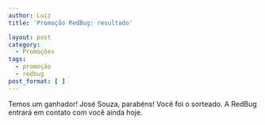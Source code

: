```yaml
---
author: Luiz
title: 'Promoção RedBug: resultado'

layout: post
category:
  - Promoções
tags:
  - promoção
  - redbug
post_format: [ ]
---
```

Temos um ganhador! José Souza, parabéns! Você foi o sorteado. A RedBug entrará em contato com você ainda hoje. 




















